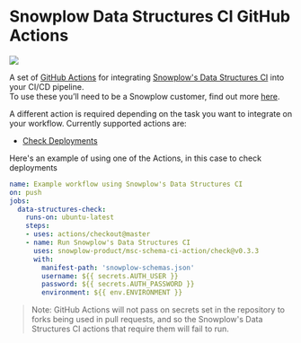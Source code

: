 # Snowplow Data Structures CI GitHub Actions

[![](https://img.shields.io/github/downloads/snowplow-product/msc-schema-ci-tool/total)](https://github.com/snowplow-product/msc-schema-ci-tool/releases/download/0.3.3/data_structures_ci_0.3.3.zip)

A set of [GitHub Actions](https://github.com/features/actions) for integrating [Snowplow's Data Structures CI](https://snowplowanalytics.com/products/snowplow-insights/) 
into your CI/CD pipeline.  
To use these you’ll need to be a Snowplow customer, find out more [here](https://snowplowanalytics.com/get-started/).

A different action is required depending on the task you want to integrate on your workflow. Currently supported actions are:

* [Check Deployments](check)

Here's an example of using one of the Actions, in this case to check deployments

```yaml
name: Example workflow using Snowplow's Data Structures CI
on: push
jobs:
  data-structures-check:
    runs-on: ubuntu-latest
    steps:
    - uses: actions/checkout@master
    - name: Run Snowplow's Data Structures CI
      uses: snowplow-product/msc-schema-ci-action/check@v0.3.3
      with:
        manifest-path: 'snowplow-schemas.json'            
        username: ${{ secrets.AUTH_USER }}
        password: ${{ secrets.AUTH_PASSWORD }}
        environment: ${{ env.ENVIRONMENT }}
```

> Note: GitHub Actions will not pass on secrets set in the repository to forks being used in pull requests, and so the Snowplow's Data Structures CI actions that require them will fail to run.
